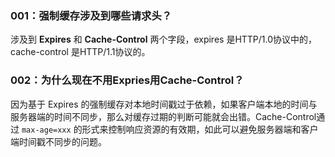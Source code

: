 ### 001：强制缓存涉及到哪些请求头？

涉及到 **Expires** 和 **Cache-Control** 两个字段，expires 是HTTP/1.0协议中的，cache-control 是HTTP/1.1协议的。

### 002：为什么现在不用Expries用Cache-Control？

因为基于 Expires 的强制缓存对本地时间戳过于依赖，如果客户端本地的时间与服务器端的时间不同步，那么对缓存过期的判断可能就会出错。Cache-Control通过 `max-age=xxx` 的形式来控制响应资源的有效期，如此可以避免服务器端和客户端时间戳不同步的问题。